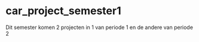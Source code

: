 # car_project_semester1
Dit semester komen 2 projecten in 1 van periode 1 en de andere van periode 2
